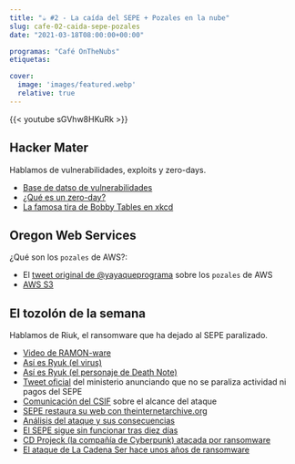 ```yaml
---
title: "☕️ #2 - La caída del SEPE + Pozales en la nube"
slug: cafe-02-caida-sepe-pozales
date: "2021-03-18T08:00:00+00:00"

programas: "Café OnTheNubs"
etiquetas:

cover:
  image: 'images/featured.webp'
  relative: true
---
```


{{< youtube sGVhw8HKuRk >}}


## Hacker Mater
Hablamos de vulnerabilidades, exploits y zero-days.
* [Base de datso de vulnerabilidades](https://cve.mitre.org/)
* [¿Qué es un zero-day?](https://es.wikipedia.org/wiki/Ataque_de_d%C3%ADa_cero)
* [La famosa tira de Bobby Tables en xkcd](https://xkcd.com/327/)


## Oregon Web Services
¿Qué son los `pozales` de AWS?:
* El [tweet original de @yayaqueprograma](https://twitter.com/yayaqueprograma/status/1366711031058337795) sobre los `pozales` de AWS
* [AWS S3](https://aws.amazon.com/es/s3/)

## El tozolón de la semana
Hablamos de Riuk, el ransomware que ha dejado al SEPE paralizado.
* [Video de RAMON-ware](https://www.youtube.com/watch?v=xT8ykwejaZk)
* [Así es Ryuk (el virus)](https://www.xataka.com/seguridad/asi-ryuk-ransomware-que-ha-dejado-tumbado-al-sepe-que-antes-tumbo-a-otros-muchos)
* [Así es Ryuk (el personaje de Death Note)](https://es.wikipedia.org/wiki/Ryuk_(Death_Note))
* [Tweet oficial](https://twitter.com/empleogob/status/1369299711027535886) del ministerio anunciando que no se paraliza actividad ni pagos del SEPE
* [Comunicación del CSIF](https://www.csif.es/contenido/nacional/general/315841) sobre el alcance del ataque
* [SEPE restaura su web con theinternetarchive.org](https://www.redeszone.net/noticias/seguridad/web-sepe-restaurada-archive-org/)
* [Análisis del ataque y sus consecuencias](https://www.businessinsider.com/sepe-ryuk-hack-cyber-crime-online-threat-device-agency-code-2021-3)
* [El SEPE sigue sin funcionar tras diez días](https://www.genbeta.com/actualidad/sepe-sigue-funcionar-diez-dias-todo-que-sabemos-ataque-como-efecta-a-beneficiarios-prestaciones)
* [CD Projeck (la compañía de Cyberpunk) atacada por ransomware](https://twitter.com/CDPROJEKTRED/status/1359048125403590660)
* [El ataque de La Cadena Ser hace unos años de ransomware](https://www.adslzone.net/2019/11/18/cadena-ser-ransomware-semanas/)
